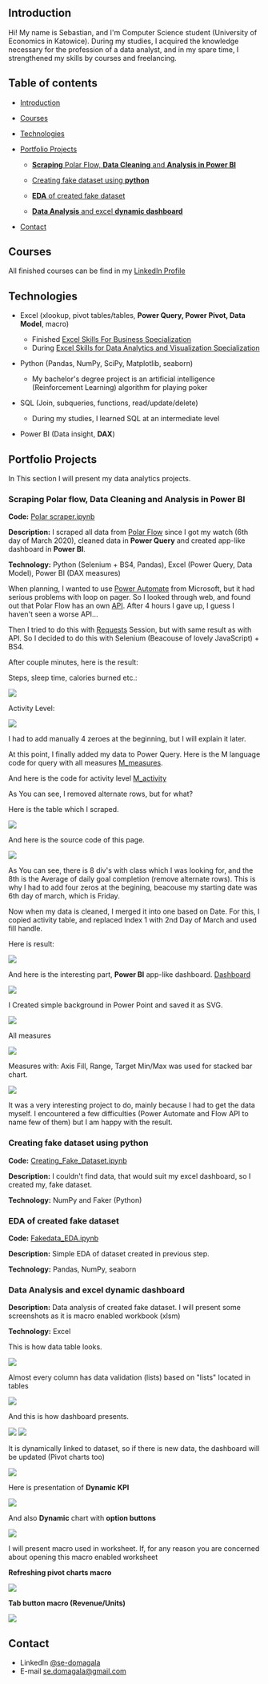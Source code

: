 ## Introduction

Hi! My name is Sebastian, and I'm Computer Science student (University of Economics in Katowice). 
During my studies, I acquired the knowledge necessary for the profession of a data analyst, and in my spare time, I strengthened my skills by courses and freelancing.

## Table of contents
- [Introduction](#introduction) 
- [Courses](#courses)
- [Technologies](#technologies)
- [Portfolio Projects](#portfolio-projects)

	- [**Scraping** Polar Flow, **Data Cleaning** and **Analysis in Power BI**](#scraping-polar-data-cleaning-analysis-in-power-bi)
	
	- [Creating fake dataset using **python**](#creating-fake-dataset-using-python)
		
	- [**EDA** of created fake dataset](#eda-of-created-fake-dataset)
		
	- [**Data Analysis** and excel **dynamic dashboard**](#data-analysis-and-excel-dynamic-dashboard)

- [Contact](#contact)
## Courses
All finished courses can be find in my [LinkedIn Profile](https://www.linkedin.com/in/se-domagala/details/certifications/)
## Technologies
- Excel (xlookup, pivot tables/tables, **Power Query, Power Pivot, Data Model**, macro)
	- Finished [Excel Skills For Business Specialization](https://www.coursera.org/specializations/excel)
	- During [Excel Skills for Data Analytics and Visualization Specialization](https://www.coursera.org/specializations/excel-data-analytics-visualization)
	
- Python (Pandas, NumPy, SciPy, Matplotlib, seaborn)
	- My bachelor's degree project is an artificial intelligence (Reinforcement Learning) algorithm for playing poker
	
- SQL (Join, subqueries, functions, read/update/delete)
	- During my studies, I learned SQL at an intermediate level

- Power BI (Data insight, **DAX**) 

## Portfolio Projects
In This section I will present my data analytics projects.

### Scraping Polar flow, Data Cleaning and Analysis in Power BI

**Code:** [Polar scraper.ipynb](https://github.com/maxiorex15625/Portfolio/blob/main/Polar%20Flow%20Project/Polar_scraper.ipynb)

**Description:** I scraped all data from [Polar Flow](https://flow.polar.com) since I got my watch (6th day of March 2020), cleaned data in **Power Query** and created app-like dashboard in **Power BI**.

**Technology:** Python (Selenium + BS4, Pandas), Excel (Power Query, Data Model), Power BI (DAX measures)

When planning, I wanted to use [Power Automate](https://powerautomate.microsoft.com/) from Microsoft, but it had serious problems with loop on pager. So I looked through web, and found out that Polar Flow has an own [API](https://www.polar.com/accesslink-api/#polar-accesslink-api). After 4 hours I gave up, I guess I haven't seen a worse API... 

Then I tried to do this with [Requests](https://requests.readthedocs.io/en/latest/) Session, but with same result as with API. So I decided to do this with Selenium (Beacouse of lovely JavaScript) + BS4.

After couple minutes, here is the result:

Steps, sleep time, calories burned etc.: 

![](screenshots/table_measures.png)

Activity Level:

![](screenshots/actibity.png)

I had to add manually 4 zeroes at the beginning, but I will explain it later. 

At this point, I finally added my data to Power Query. Here is the M language code for query with all measures [M_measures](https://github.com/maxiorex15625/Portfolio/blob/main/Polar%20Flow%20Project/M_measures).

And here is the code for activity level [M_activity](https://github.com/maxiorex15625/Portfolio/blob/main/Polar%20Flow%20Project/M_activity)

As You can see, I removed alternate rows, but for what? 

Here is the table which I scraped.

![](screenshots/flow_table.png)

And here is the source code of this page.

![](screenshots/source_code.png)

As You can see, there is 8 div's with class which I was looking for, and the 8th is the Average of daily goal completion (remove alternate rows). This is why I had to add four zeros at the begining, beacouse my starting date was 6th day of march, which is Friday. 

Now when my data is cleaned, I merged it into one based on Date. For this, I copied activity table, and replaced Index 1 with 2nd Day of March and used fill handle. 

Here is result:

![](screenshots/merged_data.png)

And here is the interesting part, **Power BI** app-like dashboard. [Dashboard](https://app.powerbi.com/groups/me/reports/9a068507-a229-4693-a2c3-d83c7cc6a79a?ctid=8fbcdc7a-dff7-4113-b007-45612ef5b74d&pbi_source=linkShare)

![](screenshots/power_bi_dashboard.png)

I Created simple background in Power Point and saved it as SVG.

![](screenshots/background.svg)

All measures 

![](screenshots/measures.png)

Measures with: Axis Fill, Range, Target Min/Max was used for stacked bar chart. 

![](screenshots/stacked_bar.png)

It was a very interesting project to do, mainly because I had to get the data myself. I encountered a few difficulties (Power Automate and Flow API to name few of them) but I am happy with the result.

### Creating fake dataset using python

**Code:** [Creating_Fake_Dataset.ipynb](https://github.com/maxiorex15625/Portfolio/blob/main/Creating_Fake_Dataset.ipynb)

**Description:** I couldn't find data, that would suit my excel dashboard, so I created my, fake dataset.

**Technology:** NumPy and Faker (Python)

### EDA of created fake dataset

**Code:** [Fakedata_EDA.ipynb](https://github.com/maxiorex15625/Portfolio/blob/main/Fakedata_EDA.ipynb)

**Description:** Simple EDA of dataset created in previous step.

**Technology:** Pandas, NumPy, seaborn
	
### Data Analysis and excel dynamic dashboard

**Description:** Data analysis of created fake dataset. I will present some screenshots as it is macro enabled workbook (xlsm)

**Technology:** Excel

This is how data table looks.

![](screenshots/Data_tbl.png)

 Almost every column has data validation (lists) based on "lists" located in tables

![](screenshots/xlookup_dvlists.png)

And this is how dashboard presents. 

![](screenshots/dashboard_photo.png)
![](screenshots/dashboard.png)

It is dynamically linked to dataset, so if there is new data, the dashboard will be updated (Pivot charts too)

![](screenshots/dynamic_changes.gif)

Here is presentation of **Dynamic KPI** 

![](screenshots/Dynamic_KPI.gif)

And also **Dynamic** chart with **option buttons**

![](screenshots/Dynamic_chart_option_buttons.gif)

I will present macro used in worksheet. If, for any reason you are concerned about opening this macro enabled worksheet

**Refreshing pivot charts macro** 

![](screenshots/Refresh_Macro.png)

**Tab button macro (Revenue/Units)**

![](screenshots/tab_button_macro.png)


## Contact
- LinkedIn [@se-domagala](https://www.linkedin.com/in/se-domagala/)
- E-mail [se.domagala@gmail.com](se.domagala@gmail.com)
